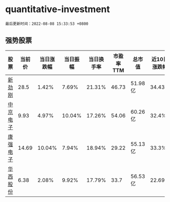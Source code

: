 # quantitative-investment

`最后更新时间：2022-08-08 15:33:53 +0800`

## 强势股票

|股票|当前价|当日涨跌幅|当日振幅|当日换手率|市盈率TTM|总市值|近10日涨跌幅|
|----|----|----|----|----|----|----|----|
|[新劲刚](https://xueqiu.com/S/SZ300629)|28.5|1.42%|7.69%|21.31%|46.73|51.98亿|34.43%|
|[中京电子](https://xueqiu.com/S/SZ002579)|9.93|4.97%|10.04%|17.26%|54.06|60.26亿|32.4%|
|[康强电子](https://xueqiu.com/S/SZ002119)|14.69|10.04%|7.94%|18.94%|29.22|55.13亿|33.3%|
|[华西股份](https://xueqiu.com/S/SZ000936)|6.38|2.08%|9.92%|17.79%|33.7|56.53亿|22.69%|
